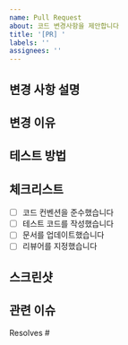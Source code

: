 ```yaml
---
name: Pull Request
about: 코드 변경사항을 제안합니다
title: '[PR] '
labels: ''
assignees: ''
---
```


## 변경 사항 설명
<!-- PR에서 변경된 내용을 자세히 설명해주세요 -->

## 변경 이유
<!-- 이 변경이 필요한 이유를 설명해주세요 -->

## 테스트 방법
<!-- 변경사항을 테스트하는 방법을 설명해주세요 -->

## 체크리스트
- [ ] 코드 컨벤션을 준수했습니다
- [ ] 테스트 코드를 작성했습니다
- [ ] 문서를 업데이트했습니다
- [ ] 리뷰어를 지정했습니다

## 스크린샷
<!-- UI 변경사항이 있다면 스크린샷을 첨부해주세요 -->

## 관련 이슈
<!-- 관련된 이슈 번호를 작성해주세요 -->
Resolves # 
